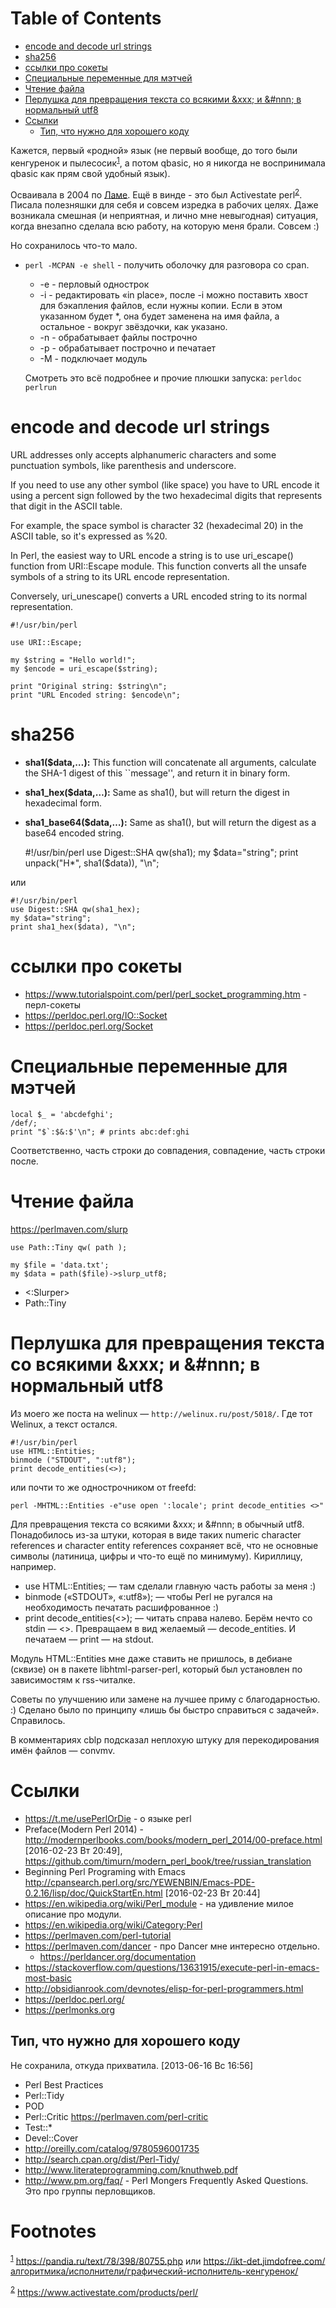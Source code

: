 
# Table of Contents

-   [encode and decode url strings](#orgddcdfed)
-   [sha256](#org44c4cad)
-   [ссылки про сокеты](#org29a204b)
-   [Специальные переменные для мэтчей](#org5d3fb98)
-   [Чтение файла](#org67b9e60)
-   [Перлушка для превращения текста со всякими &xxx; и &#nnn; в нормальный utf8](#org9515049)
-   [Ссылки](#org5442538)
    -   [Тип, что нужно для хорошего коду](#orga613a0f)

<div class="preview" id="org46692cf">

</div>

Кажется, первый «родной» язык (не первый вообще, до того были кенгуренок и пылесосик<sup><a id="fnr.1" name="fnr.1" class="footref" href="#fn.1" role="doc-backlink">1</a></sup>, а потом qbasic, но я никогда не воспринимала qbasic как прям свой удобный язык).

Осваивала в 2004 по [Ламе](https://en.wikipedia.org/wiki/Learning_Perl). Ещё в винде - это был Activestate perl<sup><a id="fnr.2" name="fnr.2" class="footref" href="#fn.2" role="doc-backlink">2</a></sup>. Писала полезняшки для себя и совсем изредка в рабочих целях. Даже возникала смешная (и неприятная, и лично мне невыгодная) ситуация, когда внезапно сделала всю работу, на которую меня брали. Совсем :)

Но сохранилось что-то мало.

-   `perl -MCPAN -e shell` - получить оболочку для разговора со cpan. 
    
    -   -e - перловый однострок
    -   -i - редактировать «in place», после -i можно поставить хвост для бэкапления файлов, если нужны копии. Если в этом указанном будет \*, она будет заменена на имя файла, а остальное - вокруг звёздочки, как указано.
    -   -n - обрабатывает файлы построчно
    -   -p - обрабатывает построчно и печатает
    -   -M - подключает модуль
    
    Смотреть это всё подробнее и прочие плюшки запуска: `perldoc perlrun`


<a id="orgddcdfed"></a>

# encode and decode url strings

URL addresses only accepts alphanumeric characters and some punctuation symbols, like parenthesis and underscore.

If you need to use any other symbol (like space) you have to URL encode it using a percent sign followed by the two hexadecimal digits that represents that digit in the ASCII table.

For example, the space symbol is character 32 (hexadecimal 20) in the ASCII table, so it's expressed as %20.

In Perl, the easiest way to URL encode a string is to use uri\_escape() function from URI::Escape module. This function converts all the unsafe symbols of a string to its URL encode representation.

Conversely, uri\_unescape() converts a URL encoded string to its normal representation.

    #!/usr/bin/perl
    
    use URI::Escape;
    
    my $string = "Hello world!";
    my $encode = uri_escape($string);
    
    print "Original string: $string\n";
    print "URL Encoded string: $encode\n";


<a id="org44c4cad"></a>

# sha256

-   **sha1($data,&#x2026;):** This function will concatenate all arguments, calculate the SHA-1 digest of this \`\`message'', and return it in binary form.
-   **sha1\_hex($data,&#x2026;):** Same as sha1(), but will return the digest in hexadecimal form.
-   **sha1\_base64($data,&#x2026;):** Same as sha1(), but will return the digest as a base64 encoded string.

    #!/usr/bin/perl
    use Digest::SHA qw(sha1);
    my $data="string";
    print unpack("H*", sha1($data)), "\n";

или

    #!/usr/bin/perl
    use Digest::SHA qw(sha1_hex);
    my $data="string";
    print sha1_hex($data), "\n";


<a id="org29a204b"></a>

# ссылки про сокеты

-   <https://www.tutorialspoint.com/perl/perl_socket_programming.htm> - перл-сокеты
-   <https://perldoc.perl.org/IO::Socket>
-   <https://perldoc.perl.org/Socket>


<a id="org5d3fb98"></a>

# Специальные переменные для мэтчей

    local $_ = 'abcdefghi';
    /def/;
    print "$`:$&:$'\n"; # prints abc:def:ghi

Соответственно, часть строки до совпадения, совпадение, часть строки после.


<a id="org67b9e60"></a>

# Чтение файла

<https://perlmaven.com/slurp>

    use Path::Tiny qw( path );
    
    my $file = 'data.txt';
    my $data = path($file)->slurp_utf8;

-   <:Slurper>
-   Path::Tiny


<a id="org9515049"></a>

# Перлушка для превращения текста со всякими &xxx; и &#nnn; в нормальный utf8

Из моего же поста на welinux — `http://welinux.ru/post/5018/`. Где тот Welinux, а текст остался.

    #!/usr/bin/perl
    use HTML::Entities; 
    binmode ("STDOUT", ":utf8"); 
    print decode_entities(<>);

или почти то же однострочником от freefd:

    perl -MHTML::Entities -e"use open ':locale'; print decode_entities <>" 

Для превращения текста со всякими &xxx; и &#nnn; в обычный utf8. Понадобилось из-за штуки, которая в виде таких numeric character references и character entity references сохраняет всё, что не основные символы (латиница, цифры и что-то ещё по минимуму). Кириллицу, например.

-   use HTML::Entities; — там сделали главную часть работы за меня :)
-   binmode («STDOUT», «:utf8»); — чтобы Perl не ругался на необходимость печатать расшифрованное :)
-   print decode\_entities(<>); — читать справа налево. Берём нечто со stdin — <>. Превращаем в вид желаемый — decode\_entities. И печатаем — print — на stdout.

Модуль HTML::Entities мне даже ставить не пришлось, в дебиане (сквизе) он в пакете libhtml-parser-perl, который был установлен по зависимостям к rss-читалке.

Советы по улучшению или замене на лучшее приму с благодарностью. :) Сделано было по принципу «лишь бы быстро справиться с задачей». Справилось.

В комментариях cblp подсказал неплохую штуку для перекодирования имён файлов — convmv.


<a id="org5442538"></a>

# Ссылки

-   <https://t.me/usePerlOrDie> - о языке perl
-   Preface(Modern Perl 2014) - <http://modernperlbooks.com/books/modern_perl_2014/00-preface.html> <span class="timestamp-wrapper"><span class="timestamp">[2016-02-23 Вт 20:49]</span></span>, <https://github.com/timurn/modern_perl_book/tree/russian_translation>
-   Beginning Perl Programing with Emacs <http://cpansearch.perl.org/src/YEWENBIN/Emacs-PDE-0.2.16/lisp/doc/QuickStartEn.html> <span class="timestamp-wrapper"><span class="timestamp">[2016-02-23 Вт 20:44]</span></span>
-   <https://en.wikipedia.org/wiki/Perl_module> - на удивление милое описание про модули.
-   <https://en.wikipedia.org/wiki/Category:Perl>
-   <https://perlmaven.com/perl-tutorial>
-   <https://perlmaven.com/dancer> - про Dancer мне интересно отдельно.
    -   <https://perldancer.org/documentation>
-   <https://stackoverflow.com/questions/13631915/execute-perl-in-emacs-most-basic>
-   <http://obsidianrook.com/devnotes/elisp-for-perl-programmers.html>
-   <https://perldoc.perl.org/>
-   <https://perlmonks.org>


<a id="orga613a0f"></a>

## Тип, что нужно для хорошего коду

Не сохранила, откуда прихватила.
<span class="timestamp-wrapper"><span class="timestamp">[2013-06-16 Вс 16:56]</span></span>

-   Perl Best Practices
-   Perl::Tidy
-   POD
-   Perl::Critic  <https://perlmaven.com/perl-critic>
-   Test::\*
-   Devel::Cover
-   <http://oreilly.com/catalog/9780596001735>
-   <http://search.cpan.org/dist/Perl-Tidy/>
-   <http://www.literateprogramming.com/knuthweb.pdf>
-   <http://www.pm.org/faq/> - Perl Mongers Frequently Asked Questions. Это про группы перловщиков.


# Footnotes

<sup><a id="fn.1" name="fn.1" href="#fnr.1">1</a></sup> <https://pandia.ru/text/78/398/80755.php> или <https://ikt-det.jimdofree.com/алгоритмика/исполнители/графический-исполнитель-кенгуренок/>

<sup><a id="fn.2" name="fn.2" href="#fnr.2">2</a></sup> <https://www.activestate.com/products/perl/>
